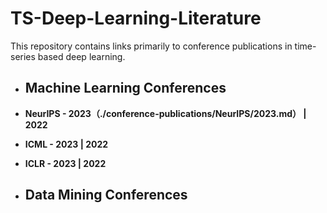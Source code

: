 # TS-Deep-Learning-Literature

This repository contains links primarily to conference publications in time-series based deep learning.

+ ## Machine Learning Conferences
+ **NeurIPS - 2023（./conference-publications/NeurIPS/2023.md） | 2022**
+ **ICML - 2023 | 2022**
+ **ICLR - 2023 | 2022**

+ ## Data Mining Conferences
